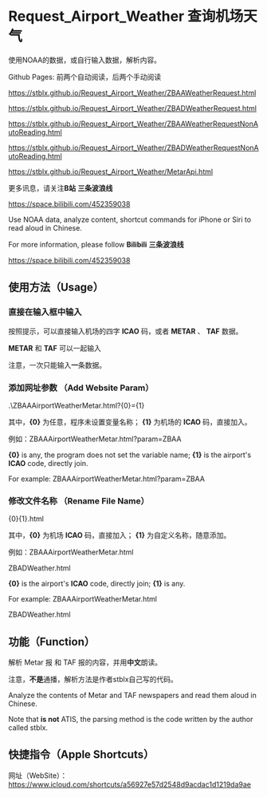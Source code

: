 # Request_Airport_Weather 查询机场天气
使用NOAA的数据，或自行输入数据，解析内容。

Github Pages: 前两个自动阅读，后两个手动阅读

<https://stblx.github.io/Request_Airport_Weather/ZBAAWeatherRequest.html>

<https://stblx.github.io/Request_Airport_Weather/ZBADWeatherRequest.html>

<https://stblx.github.io/Request_Airport_Weather/ZBAAWeatherRequestNonAutoReading.html>

<https://stblx.github.io/Request_Airport_Weather/ZBADWeatherRequestNonAutoReading.html>

<https://stblx.github.io/Request_Airport_Weather/MetarApi.html>

更多讯息，请关注**B站** **三条波浪线**

<https://space.bilibili.com/452359038>

Use NOAA data,  analyze content, shortcut commands for iPhone or Siri to read aloud in Chinese.

For more information, please follow **Bilibili** **三条波浪线**

<https://space.bilibili.com/452359038>

## 使用方法（Usage）
### 直接在输入框中输入
按照提示，可以直接输入机场的四字 **ICAO** 码，或者 **METAR** 、 **TAF** 数据。

**METAR** 和 **TAF** 可以一起输入

注意，一次只能输入**一**条数据。

### 添加网址参数 （Add Website Param）
.\ZBAAAirportWeatherMetar.html?{0}={1}

其中，**{0}** 为任意，程序未设置变量名称；
**{1}** 为机场的 **ICAO** 码，直接加入。

例如：ZBAAAirportWeatherMetar.html?param=ZBAA

**{0}** is any, the program does not set the variable name;
**{1}** is the airport's **ICAO** code, directly join.

For example: ZBAAAirportWeatherMetar.html?param=ZBAA

### 修改文件名称 （Rename File Name）
{0}{1}.html

其中，**{0}** 为机场 **ICAO** 码，直接加入；
**{1}** 为自定义名称，随意添加。

例如：ZBAAAirportWeatherMetar.html

ZBADWeather.html

**{0}** is the airport's **ICAO** code, directly join;
**{1}** is any.

For example: ZBAAAirportWeatherMetar.html

ZBADWeather.html

## 功能（Function）
解析 Metar 报 和 TAF 报的内容，并用**中文**朗读。

注意，**不是**通播，解析方法是作者stblx自己写的代码。

Analyze the contents of Metar and TAF newspapers and read them aloud in Chinese.

Note that **is not** ATIS, the parsing method is the code written by the author called stblx.

## 快捷指令（Apple Shortcuts）
网址（WebSite）：
https://www.icloud.com/shortcuts/a56927e57d2548d9acdac1d1219da9ae
